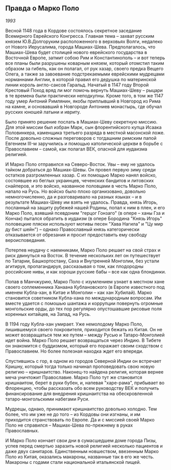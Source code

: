 ## Правда о Марко Поло
_1993_

Весной 1148 года в Кордове состоялось секретное заседание Всемирного Еврейского Конгресса. Главная тема – захват русским князем Ю.В.Долгоруким расположенного в верховьях Волги, недалеко от Нового Иерусалима, города Машиах-Шева. Предполагалось, что Машиах-Шева будет столицей нового еврейского государства в Восточной Европе, затмит собою Рим и Константинополь – и вот теперь все планы были разрушены коварным князем, который отомстил таким образом за гибель, как он полагал, от рук хазар, своего предка Вещего Олега, а также за завоевание подстрекаемыми еврейскими мудрецами норманнами Англии, в которой правил его дедушка по материнской линии король англо-саксов Гаральд. Начатый в 1147 году Второй Крестовый Поход вряд ли мог помочь вернуть Машиах-Шеву – рыцари в те времена были практически неподкупны. Кроме того, в том же 1147 году умер Антоний Римлянин, якобы приплывший в Новгород из Рима на камне, и основавший в Новгороде Антониев монастырь, где обучал русских юношей латыни и ивриту.

Было принято решение послать в Машиах-Шеву секретную миссию. Для этой миссии был избран Марк, сын флорентийского купца Исаака Половинкера, каменщика третьего разряда в местной масонской ложе. После довольно сложных переговоров с тогдашним римским папой Евгением III-м заручились и помощью католической церкви в борьбе с Православием – самой, как полагал ВЕК, опасной для иудаизма религией. 

И Марко Поло отправился на Северо-Восток. Увы – ему не удалось тайком добраться до Машиах-Шевы. Он провел первую зиму среди остатков разгромленных хазар. С их помощью Марко нанял войско, состоявшее из беглых украинцев, чеченских бандитов и литовских снайперов, и это войско, названное половцами в честь Марко Поло, напало на Русь. Но войско было плохо организовано, довольно немногочисленно, да и разговаривало на разных языках – и в результате Машиах-Шеву им взять не удалось. Правда, князь Игорь, посланный на защиту рубежей нашей Родины, попал к ним в плен, и его Марко Поло, взявший псевдоним "герцог Гонзаго" (в опере – ханы Гза и Кончак) пытался обратить в иудаизм (в опере Бородина "Князь Игорь" половецкие пляски используют мотивы песен "Хава Нагила" и "Цу мир ду бист шейн") – однако Православный князь категорически отказывается от обрезания и просит предоставить ему свободу вероисповедания. 

Потерпев неудачу с наемниками, Марко Поло решает на свой страх и риск двинуться на Восток. В течение нескольких лет он путешествует по Татарии, Башкортостану, Саха и Внутренней Монголии, без устали агитируя, пропагандируя, рассказывая о том, как плодородны российские нивы, и как хороши русские бабы – все как одна блондинки. 

Попав в Манчжурию, Марко Поло с изумлением узнает в местном хане своего соплеменника Ханаана Кублановского (в Европе известного под именем Кубла-хан, в Китае и Монголии – как хан Хубилай). Марко становится советником Кубла-хана по международным вопросам. Им вместе удается с помошью шантажа и коррупции повернуть огромные монгольские орды, до тех пор регулярно опустошавшие рисовые поля коренных китайцев, на Запад, на Русь. 

В 1194 году Кубла-хан умирает. Уже немолодому Марко Поло, лишившемуся своего покровителя, приходится бежать из Китая. Он не может возвращаться тем же путем – между Русью и Татаро-Монголией идет война. Марко Поло решает возвращаться через Индию. В Тибете он знакомится с буддизмом, который его поражает своим сходством с Православием. Но более полезная находка ждет его впереди. 

Спустившись с гор, в одном из городов Северной Индии он встречает Кришну, который тогда только начинал проповедовать свою новую религию – кришнаитство. Наконец-то найдена религия, которая вернее меча уничтожит Православие. Марко Поло тут же становится кришнаитом, берет в руки бубен, и, напевая "харе-рама", прибывает во Флоренцию, чтобы рассказать обо всем руководству ВЕК и получить финансирование для внедрения кришнаитства на обескровленной татаро-монгольскими набегами Руси.  

Мудрецы, однако, принимают кришнаитство довольно холодно. Тем более, что им уже не до того – из Кордовы они изгнаны, и им приходится странствовать по Европе. Да и с миссией своей Марко Поло не справился – Машиах-Шева по-прежнему в руках Православных. 

И Марко Поло кончает свои дни в сумасшедшем доме города Пизы, успев перед смертью заразить новой религией несколько пациентов и даже двух санитаров. Единственным новшеством, ввезенным Марко Поло из Китая, оказались макароны, названные так в его же честь. Макароны с годами стали национальной итальянской пищей.